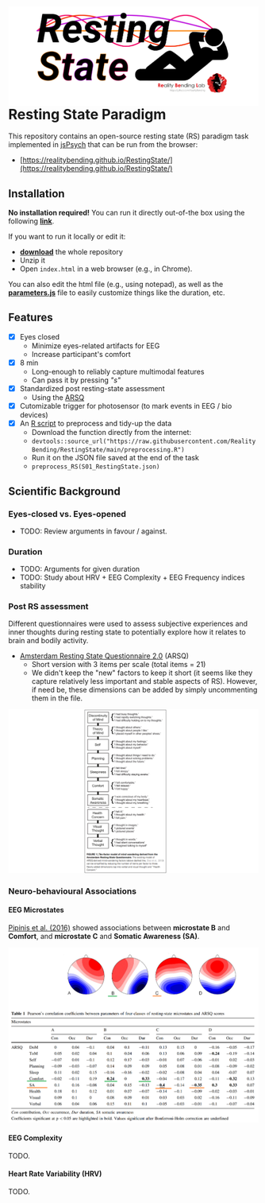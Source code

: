 <img align="right" height="" src="figures/Logo.png">


# Resting State Paradigm

This repository contains an open-source resting state (RS) paradigm task implemented in [jsPsych](https://www.jspsych.org/7.2/) that can be run from the browser:

- [https://realitybending.github.io/RestingState/](https://realitybending.github.io/RestingState/)

## Installation

**No installation required!** You can run it directly out-of-the box using the following [**link**](https://realitybending.github.io/RestingState/).

If you want to run it locally or edit it:
- [**download**](https://github.com/RealityBending/RestingState/archive/refs/heads/main.zip) the whole repository
- Unzip it
- Open `index.html` in a web browser (e.g., in Chrome).

You can also edit the html file (e.g., using notepad), as well as the [**parameters.js**](parameters.js) file to easily customize things like the duration, etc.



## Features

- [x] Eyes closed
  - Minimize eyes-related artifacts for EEG
  - Increase participant's comfort
- [x] 8 min
  - Long-enough to reliably capture multimodal features
  - Can pass it by pressing *"s"*
- [x] Standardized post resting-state assessment
  - Using the [ARSQ](https://www.frontiersin.org/articles/10.3389/fpsyg.2014.00271/full)
- [x] Cutomizable trigger for photosensor (to mark events in EEG / bio devices)
- [x] An [R script](preprocessing.R) to preprocess and tidy-up the data
  - Download the function directly from the internet:
  - `devtools::source_url("https://raw.githubusercontent.com/RealityBending/RestingState/main/preprocessing.R")`
  - Run it on the JSON file saved at the end of the task
  - `preprocess_RS(S01_RestingState.json)`

## Scientific Background

### Eyes-closed vs. Eyes-opened

- TODO: Review arguments in favour / against.


### Duration

- TODO: Arguments for given duration
- TODO: Study about HRV + EEG Complexity + EEG Frequency indices stability

### Post RS assessment


Different questionnaires were used to assess subjective experiences and inner thoughts during resting state to potentially explore how it relates to brain and bodily activity.

- [Amsterdam Resting State Questionnaire 2.0](https://www.frontiersin.org/articles/10.3389/fpsyg.2014.00271/full) (ARSQ)
  - Short version with 3 items per scale (total items = 21)
  - We didn't keep the "new" factors to keep it short (it seems like they capture relatively less important and stable aspects of RS). However, if need be, these dimensions can be added by simply uncommenting them in the file.

![](figures/Diaz2014.png)



### Neuro-behavioural Associations

#### EEG Microstates

[Pipinis et al. (2016)](https://link.springer.com/article/10.1007/s10548-016-0522-2) showed associations between **microstate B** and **Comfort**, and **microstate C** and **Somatic Awareness (SA)**.

![](figures/Pipinis2016.png)

#### EEG Complexity

TODO.

#### Heart Rate Variability (HRV)

TODO.


